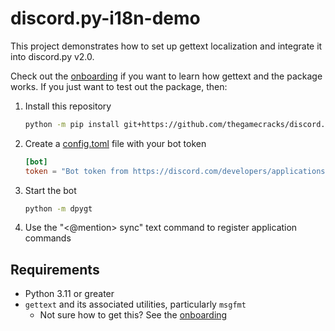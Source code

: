 # discord.py-i18n-demo

This project demonstrates how to set up gettext localization and integrate it
into discord.py v2.0.

Check out the [onboarding] if you want to learn how gettext and the package works.
If you just want to test out the package, then:

1. Install this repository

   ```sh
   python -m pip install git+https://github.com/thegamecracks/discord.py-i18n-demo
   ```

2. Create a [config.toml] file with your bot token

   ```toml
   [bot]
   token = "Bot token from https://discord.com/developers/applications"
   ```

3. Start the bot

   ```sh
   python -m dpygt
   ```

4. Use the "<@mention> sync" text command to register application commands

## Requirements

- Python 3.11 or greater
- `gettext` and its associated utilities, particularly `msgfmt`
  - Not sure how to get this? See the [onboarding](/docs/en/onboarding.md#gettext)

[onboarding]: /docs/en/onboarding.md
[config.toml]: /src/dpygt/config_default.toml
